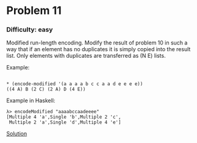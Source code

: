 # Problem 11
### Difficulty: easy
Modified run-length encoding.
Modify the result of problem 10 in such a way that if an element has no duplicates it is simply copied into the result list. Only elements with duplicates are transferred as (N E) lists.

Example:

```

* (encode-modified '(a a a a b c c a a d e e e e))
((4 A) B (2 C) (2 A) D (4 E))
```
Example in Haskell:

```
λ> encodeModified "aaaabccaadeeee"
[Multiple 4 'a',Single 'b',Multiple 2 'c',
 Multiple 2 'a',Single 'd',Multiple 4 'e']
```
[Solution](https://wiki.haskell.org/99_questions/Solutions/11)
